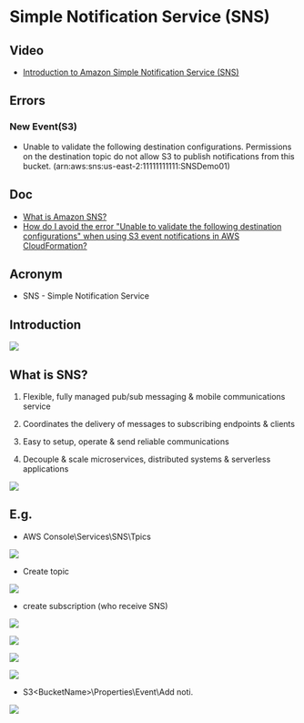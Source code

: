 # Simple Notification Service (SNS)

## Video
* [Introduction to Amazon Simple Notification Service (SNS)](https://www.aws.training/Details/Video?id=15881)

## Errors
### New Event(S3)
* Unable to validate the following destination configurations. Permissions on
  the destination topic do not allow S3 to publish notifications from this bucket.
  (arn:aws:sns:us-east-2:11111111111:SNSDemo01)

## Doc
* [What is Amazon SNS?](https://docs.aws.amazon.com/sns/latest/dg/welcome.html)
* [How do I avoid the error "Unable to validate the following destination configurations" when using S3 event notifications in AWS CloudFormation?](https://aws.amazon.com/premiumsupport/knowledge-center/unable-validate-destination-s3/)

## Acronym
* SNS - Simple Notification Service

## Introduction
[<img src="https://i.imgur.com/bccE7oC.png">](https://i.imgur.com/bccE7oC.png)

## What is SNS?
1) Flexible, fully managed pub/sub messaging & mobile communications service

2) Coordinates the delivery of messages to subscribing endpoints & clients

3) Easy to setup, operate & send reliable communications

4) Decouple & scale microservices, distributed systems & serverless applications

[<img src="https://i.imgur.com/00tyTxb.png">](https://i.imgur.com/00tyTxb.png)

## E.g.
* AWS Console\Services\SNS\Tpics

[<img src="https://i.imgur.com/PNbzfIV.png">](https://i.imgur.com/PNbzfIV.png)

* Create topic

[<img src="https://i.imgur.com/mnEKka5.png">](https://i.imgur.com/mnEKka5.png)

* create subscription (who receive SNS)

[<img src="https://i.imgur.com/nhb5TnK.png">](https://i.imgur.com/nhb5TnK.png)

[<img src="https://i.imgur.com/kHmEoth.png">](https://i.imgur.com/kHmEoth.png)

[<img src="https://i.imgur.com/nfuGfZm.png">](https://i.imgur.com/nfuGfZm.png)

[<img src="https://i.imgur.com/BDxZwgD.png">](https://i.imgur.com/BDxZwgD.png)

* S3\<BucketName\>\Properties\Event\Add noti.

[<img src="https://i.imgur.com/RXh5zAT.png">](https://i.imgur.com/RXh5zAT.png)
